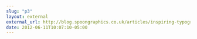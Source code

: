```yaml
---
slug: "p3"
layout: external
external_url: http://blog.spoongraphics.co.uk/articles/inspiring-typography-designs-based-on-cities-states
date: 2012-06-11T10:07:10-05:00
---
```


